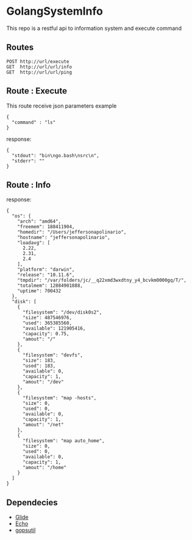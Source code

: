 # GolangSystemInfo
This repo is a restful api to information system and execute command


## Routes
```
POST http://url/execute
GET  http://url/url/info
GET  http://url/url/ping
```

## Route : Execute

This route receive json parameters example 

```
{
  "command" : "ls"
}

```
response: 

```
{
  "stdout": "bin\ngo.bash\nsrc\n",
  "stderr": ""
}
```

## Route : Info

response:
```
{
  "os": {
    "arch": "amd64",
    "freemem": 188411904,
    "homedir": "/Users/jeffersonapolinario",
    "hostname": "jeffersonapolinario",
    "loadavg": [
      2.22,
      2.31,
      2.4
    ],
    "platform": "darwin",
    "release": "10.11.6",
    "tmpdir": "/var/folders/jc/__q22xmd3wxdtny_y4_bcvkm0000gq/T/",
    "totalmem": 12884901888,
    "uptime": 700432
  },
  "disk": [
    {
      "filesystem": "/dev/disk0s2",
      "size": 487546976,
      "used": 365385560,
      "available": 121905416,
      "capacity": 0.75,
      "amout": "/"
    },
    {
      "filesystem": "devfs",
      "size": 183,
      "used": 183,
      "available": 0,
      "capacity": 1,
      "amout": "/dev"
    },
    {
      "filesystem": "map -hosts",
      "size": 0,
      "used": 0,
      "available": 0,
      "capacity": 1,
      "amout": "/net"
    },
    {
      "filesystem": "map auto_home",
      "size": 0,
      "used": 0,
      "available": 0,
      "capacity": 1,
      "amout": "/home"
    }
  ]
}
```

## Dependecies
* [Glide](https://github.com/Masterminds/glide)
* [Echo](https://github.com/labstack/echo)
* [gopsutil](https://github.com/shirou/gopsutil)

